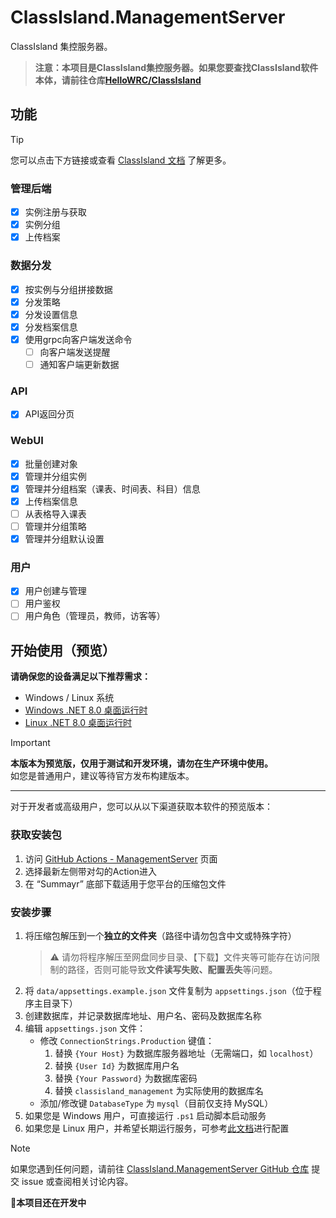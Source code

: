 # ClassIsland.ManagementServer

ClassIsland 集控服务器。

> **注意：本项目是ClassIsland集控服务器。如果您要查找ClassIsland软件本体，请前往仓库[HelloWRC/ClassIsland](https://github.com/HelloWRC/ClassIsland)**

## 功能

> [!TIP]
>
> 您可以点击下方链接或查看 [ClassIsland 文档](https://docs.classisland.tech) 了解更多。

### 管理后端

- [x] 实例注册与获取
- [x] 实例分组
- [x] 上传档案

### 数据分发

- [x] 按实例与分组拼接数据
- [x] 分发策略
- [x] 分发设置信息
- [x] 分发档案信息
- [x] 使用grpc向客户端发送命令
  - [ ] 向客户端发送提醒
  - [ ] 通知客户端更新数据

### API

- [x] API返回分页

### WebUI
- [x] 批量创建对象
- [x] 管理并分组实例
- [x] 管理并分组档案（课表、时间表、科目）信息
- [x] 上传档案信息
- [ ] 从表格导入课表
- [ ] 管理并分组策略
- [x] 管理并分组默认设置

### 用户
- [x] 用户创建与管理
- [ ] 用户鉴权
- [ ] 用户角色（管理员，教师，访客等）

## 开始使用（预览）

**请确保您的设备满足以下推荐需求：**

- Windows / Linux 系统  
- [Windows .NET 8.0 桌面运行时](https://dotnet.microsoft.com/zh-cn/download/dotnet/thank-you/runtime-desktop-8.0.7-windows-x64-installer)
- [Linux .NET 8.0 桌面运行时](https://learn.microsoft.com/zh-cn/dotnet/core/install/linux)

> [!IMPORTANT]
> 
> **本版本为预览版，仅用于测试和开发环境，请勿在生产环境中使用。**  
> 如您是普通用户，建议等待官方发布构建版本。

---

对于开发者或高级用户，您可以从以下渠道获取本软件的预览版本：

### 获取安装包

1. 访问 [GitHub Actions - ManagementServer](https://github.com/ClassIsland/ManagementServer/actions) 页面
2. 选择最新左侧带对勾的Action进入
3. 在 “Summayr” 底部下载适用于您平台的压缩包文件

### 安装步骤

1. 将压缩包解压到一个**独立的文件夹**（路径中请勿包含中文或特殊字符）
   > ⚠️ 请勿将程序解压至网盘同步目录、【下载】文件夹等可能存在访问限制的路径，否则可能导致**文件读写失败、配置丢失**等问题。
2. 将 `data/appsettings.example.json` 文件复制为 `appsettings.json`（位于程序主目录下）
3. 创建数据库，并记录数据库地址、用户名、密码及数据库名称
4. 编辑 `appsettings.json` 文件：
   - 修改 `ConnectionStrings.Production` 键值：
     1. 替换 `{Your Host}` 为数据库服务器地址（无需端口，如 `localhost`）
     2. 替换 `{User Id}` 为数据库用户名
     3. 替换 `{Your Password}` 为数据库密码
     4. 替换 `classisland_management` 为实际使用的数据库名
   - 添加/修改键 `DatabaseType` 为 `mysql`（目前仅支持 MySQL）
5. 如果您是 Windows 用户，可直接运行 `.ps1` 启动脚本启动服务
6. 如果您是 Linux 用户，并希望长期运行服务，可参考[此文档](https://blog.csdn.net/Pan_peter/article/details/128875714)进行配置

> [!NOTE]
> 如果您遇到任何问题，请前往 [ClassIsland.ManagementServer GitHub 仓库](https://github.com/ClassIsland/ManagementServer) 提交 issue 或查阅相关讨论内容。  


**🚧本项目还在开发中**

